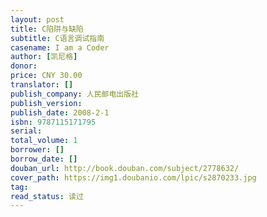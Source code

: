 ```yaml
---
layout: post
title: C陷阱与缺陷
subtitle: C语言调试指南
casename: I am a Coder
author: [凯尼格]
donor: 
price: CNY 30.00
translator: []
publish_company: 人民邮电出版社
publish_version: 
publish_date: 2008-2-1
isbn: 9787115171795
serial: 
total_volume: 1
borrower: []
borrow_date: []
douban_url: http://book.douban.com/subject/2778632/
cover_path: https://img1.doubanio.com/lpic/s2870233.jpg
tag: 
read_status: 读过
---
```

